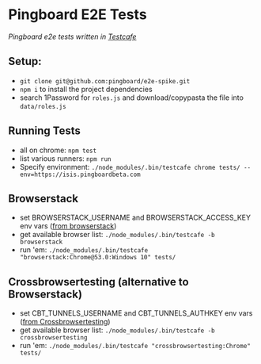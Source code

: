 # Pingboard E2E Tests
_Pingboard e2e tests written in [Testcafe](https://devexpress.github.io/testcafe/)_

## Setup:
* `git clone git@github.com:pingboard/e2e-spike.git`
* `npm i` to install the project dependencies
* search 1Password for `roles.js` and download/copypasta the file into `data/roles.js`

## Running Tests
* all on chrome: `npm test`
* list various runners: `npm run`
* Specify environment: `./node_modules/.bin/testcafe chrome tests/ --env=https://isis.pingboardbeta.com`

## Browserstack
* set BROWSERSTACK_USERNAME and BROWSERSTACK_ACCESS_KEY env vars ([from browserstack](https://automate.browserstack.com/dashboard))
* get available browser list: `./node_modules/.bin/testcafe -b browserstack`
* run 'em: `./node_modules/.bin/testcafe "browserstack:Chrome@53.0:Windows 10" tests/`

## Crossbrowsertesting (alternative to Browserstack)
* set CBT_TUNNELS_USERNAME and CBT_TUNNELS_AUTHKEY env vars ([from Crossbrowsertesting](https://app.crossbrowsertesting.com/selenium/run))
* get available browser list: `./node_modules/.bin/testcafe -b crossbrowsertesting`
* run 'em: `./node_modules/.bin/testcafe "crossbrowsertesting:Chrome" tests/`

